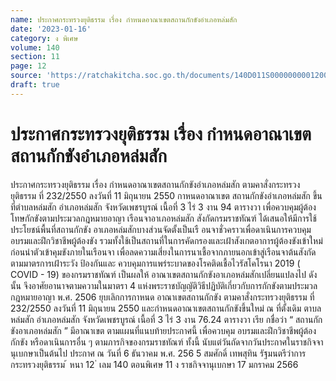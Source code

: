 ```yaml
---
name: ประกาศกระทรวงยุติธรรม เรื่อง กำหนดอาณาเขตสถานกักขังอำเภอหล่มสัก
date: '2023-01-16'
category: ง พิเศษ
volume: 140
section: 11
page: 12
source: 'https://ratchakitcha.soc.go.th/documents/140D011S0000000001200.pdf'
draft: true
---
```


# ประกาศกระทรวงยุติธรรม เรื่อง กำหนดอาณาเขตสถานกักขังอำเภอหล่มสัก

ประกาศกระทรวงยุติธรรม เรื่อง กำหนดอาณาเขตสถานกักขังอำเภอหล่มสัก ตามคาสั่งกระทรวงยุติธรรม ที่ 232/2550 ลงวันที่ 11 มิถุนายน 2550 กาหนดอาณาเขต สถานกักขังอำเภอหล่มสัก ขึ้นที่ตำบลหล่มสัก อำเภอหล่มสัก จังหวัดเพชรบูรณ์ เนื้อที่ 3 ไร่ 3 งาน 94 ตารางวา เพื่อควบคุมผู้ต้องโทษกักขังตามประมวลกฎหมายอาญา เรือนจาอาเภอหล่มสัก สังกัดกรมราชทัณฑ์ ได้เสนอให้มีการใช้ประโยชน์พื้นที่สถานกักขัง อาเภอหล่มสักบางส่วนจัดตั้งเป็นเรื อนจาชั่วคราวเพื่อดาเนินการควบคุม อบรมและฝึกวิชาชีพผู้ต้องขัง รวมทั้งใช้เป็นสถานที่ในการคัดกรองและเฝ้าสังเกตอาการผู้ต้องขังเข้าใหม่ก่อนนำตัวเข้าคุมขังภายในเรือนจา เพื่อลดความเสี่ยงในการนาเชื้อจากภายนอกเข้าสู่เรือนจาต้นสังกัด ตามมาตรการเฝ้าระวัง ป้องกันและ ควบคุมการแพร่ระบาดของโรคติดเชื้อไวรัสโคโรนา 2019 ( COVID - 19) ของกรมราชทัณฑ์ เป็นผลให้ อาณาเขตสถานกักขังอาเภอหล่มสักเปลี่ยนแปลงไป ดังนั้น จึงอาศัยอานาจตามความในมาตรา 4 แห่งพระราชบัญญัติวิธีปฏิบัติเกี่ยวกับการกักขังตามประมวลกฎหมายอาญา พ.ศ. 2506 ยุบเลิกการกาหนด อาณาเขตสถานกักขัง ตามคาสั่งกระทรวงยุติธรรม ที่ 232/2550 ลงวันที่ 11 มิถุนายน 2550 และกำหนดอาณาเขตสถานกักขังขึ้นใหม่ ณ ที่ตั้งเดิม ตาบลหล่มสัก อำเภอหล่มสัก จังหวัดเพชรบูรณ์ เนื้อที่ 3 ไร่ 3 งาน 76.24 ตารางวา เรีย กชื่อว่า “ สถานกักขังอาเภอหล่มสัก ” มีอาณาเขต ตามแผนที่แนบท้ายประกาศนี้ เพื่อควบคุม อบรมและฝึกวิชาชีพผู้ต้องกักขัง หรือดาเนินการอื่น ๆ ตามภารกิจของกรมราชทัณฑ์ ทั้งนี้ นับแต่วันถัดจากวันประกาศในราชกิจจานุเบกษาเป็นต้นไป ประกาศ ณ วันที่ 6 ธันวาคม พ.ศ. 256 5 สมศักดิ์ เทพสุทิน รัฐมนตรีว่าการกระทรวงยุติธรรม ้ หนา 12 ่ เลม 140 ตอนพิเศษ 11 ง ราชกิจจานุเบกษา 17 มกราคม 2566

